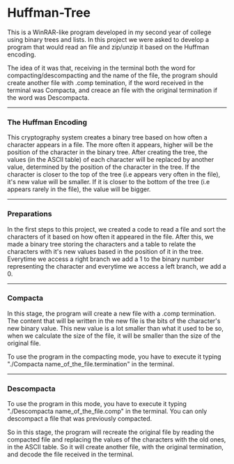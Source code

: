 # Huffman-Tree
This is a WinRAR-like program developed in my second year of college using binary trees and lists. In this project we were asked to develop a program that would read an file 
and zip/unzip it based on the Huffman encoding. 

The idea of it was that, receiving in the terminal both the word for compacting/descompacting and the name of the file, the program should create another file with .comp
temination, if the word received in the terminal was Compacta, and creace an file with the original termination if the word was Descompacta.

---
### The Huffman Encoding
This cryptography system creates a binary tree based on how often a character appears in a file. The more often it appears, higher will be the position of the character in the 
binary tree. After creating the tree, the values (in the ASCII table) of each character will be replaced by another value, determined by the position of the character in the tree.
If the character is closer to the top of the tree (i.e appears very often in the file), it's new value will be smaller. If it is closer to the bottom of the tree (i.e appears 
rarely in the file), the value will be bigger. 

---
### Preparations
In the first steps to this project, we created a code to read a file and sort the characters of it based on how often it appeared in the file. After this, we made a binary tree
storing the characters and a table to relate the characters with it's new values based in the position of it in the tree. Everytime we access a right branch we add a 1 to the
binary number representing the character and everytime we access a left branch, we add a 0.

---
### Compacta
In this stage, the program will create a new file with a .comp termination. The content that will be written in the new file is the bits of the character's new binary value. This
new value is a lot smaller than what it used to be so, when we calculate the size of the file, it will be smaller than the size of the original file. 

To use the program in the compacting mode, you have to execute it typing "./Compacta name_of_the_file.termination" in the terminal.

---
### Descompacta
To use the program in this mode, you have to execute it typing "./Descompacta name_of_the_file.comp" in the terminal. You can only descompact a file that was previously compacted.

So in this stage, the program will recreate the original file by reading the compacted file and replacing the values of the characters with the old ones, in the ASCII table. So it
will create another file, with the original termination, and decode the file received in the terminal.
